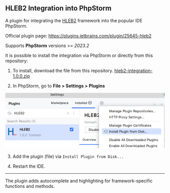 ## HLEB2 Integration into PhpStorm

A plugin for integrating the [HLEB2](https://github.com/phphleb/hleb/) framework into the popular IDE PhpStorm.

Official plugin page: https://plugins.jetbrains.com/plugin/25645-hleb2

Supports **PhpStorm** versions >= _2023.2_

It is possible to install the integration via PhpStorm or directly from this repository:

1) To install, download the file from this repository. [hleb2-integration-1.0.0.zip](https://github.com/phphleb/hleb2-phpstorm-plugin/raw/refs/heads/main/build/distributions/hleb2-integration-1.0.0.zip)

2) In PhpStorm, go to **File > Settings > Plugins**

![install](https://raw.githubusercontent.com/phphleb/hleb2-phpstorm-plugin/e169b3b3ccd93a050299b5e125f9c24214de8c5e/src/main/resources/install.png)

3) Add the plugin (file) via `Install Plugin from Disk...`

4) Restart the IDE.

-----------------------------

The plugin adds autocomplete and highlighting for framework-specific functions and methods.
